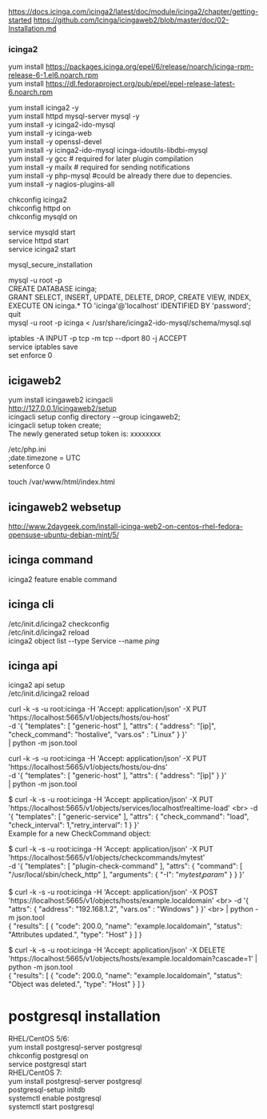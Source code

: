 https://docs.icinga.com/icinga2/latest/doc/module/icinga2/chapter/getting-started
https://github.com/Icinga/icingaweb2/blob/master/doc/02-Installation.md

### icinga2
yum install https://packages.icinga.org/epel/6/release/noarch/icinga-rpm-release-6-1.el6.noarch.rpm<br>
yum install https://dl.fedoraproject.org/pub/epel/epel-release-latest-6.noarch.rpm<br>

yum install icinga2 -y<br>
yum install httpd mysql-server mysql -y<br>
yum install -y icinga2-ido-mysql<br>
yum install -y icinga-web<br>
yum install -y openssl-devel <br>
yum install -y icinga2-ido-mysql icinga-idoutils-libdbi-mysql<br>
yum install -y gcc # required for later plugin compilation <br>
yum install -y mailx # required for sending notifications<br>
yum install -y php-mysql   #could be already there due to depencies.<br>
yum install -y nagios-plugins-all<br>

chkconfig icinga2<br>
chkconfig httpd on<br>
chkconfig mysqld on<br>

service mysqld start<br>
service httpd start<br>
service icinga2 start<br>

mysql_secure_installation<br>

mysql -u root -p<br>
CREATE DATABASE icinga;<br>
GRANT SELECT, INSERT, UPDATE, DELETE, DROP, CREATE VIEW, INDEX, EXECUTE ON icinga.* TO 'icinga'@'localhost' IDENTIFIED BY 'password';<br>
quit<br>
mysql -u root -p icinga < /usr/share/icinga2-ido-mysql/schema/mysql.sql<br>

iptables -A INPUT -p tcp -m tcp --dport 80 -j ACCEPT<br>
service iptables save<br>
set enforce 0<br>

## icigaweb2
yum install icingaweb2 icingacli<br>
http://127.0.0.1/icingaweb2/setup<br>
icingacli setup config directory --group icingaweb2;<br>
icingacli setup token create;<br>
The newly generated setup token is: xxxxxxxx<br>

/etc/php.ini<br>
;date.timezone = UTC<br>
setenforce 0<br>

touch /var/www/html/index.html<br>

## icingaweb2 websetup
http://www.2daygeek.com/install-icinga-web2-on-centos-rhel-fedora-opensuse-ubuntu-debian-mint/5/<br>

## icinga command
icinga2 feature enable command

## icinga cli
/etc/init.d/icinga2 checkconfig<br>
/etc/init.d/icinga2 reload<br>
icinga2 object list --type Service --name *ping*<br>

## icinga api
icinga2 api setup<br>
/etc/init.d/icinga2 reload<br>

curl -k -s -u root:icinga -H 'Accept: application/json' -X PUT 'https://localhost:5665/v1/objects/hosts/ou-host' \
-d '{ "templates": [ "generic-host" ], "attrs": { "address": "[ip]", "check_command": "hostalive", "vars.os" : "Linux" } }' \
| python -m json.tool<br>

curl -k -s -u root:icinga -H 'Accept: application/json' -X PUT 'https://localhost:5665/v1/objects/hosts/ou-dns' \
-d '{ "templates": [ "generic-host" ], "attrs": { "address": "[ip]" } }' \
| python -m json.tool<br>

$ curl -k -s -u root:icinga -H 'Accept: application/json' -X PUT 'https://localhost:5665/v1/objects/services/localhost!realtime-load' \<br>
-d '{ "templates": [ "generic-service" ], "attrs": { "check_command": "load", "check_interval": 1,"retry_interval": 1 } }'<br>
Example for a new CheckCommand object:<br>

$ curl -k -s -u root:icinga -H 'Accept: application/json' -X PUT 'https://localhost:5665/v1/objects/checkcommands/mytest' \
-d '{ "templates": [ "plugin-check-command" ], "attrs": { "command": [ "/usr/local/sbin/check_http" ], "arguments": { "-I": "$mytest_iparam$" } } }'<br>

$ curl -k -s -u root:icinga -H 'Accept: application/json' -X POST 'https://localhost:5665/v1/objects/hosts/example.localdomain' \<br>
-d '{ "attrs": { "address": "192.168.1.2", "vars.os" : "Windows" } }' \<br>
| python -m json.tool<br>
{
    "results": [
        {
            "code": 200.0,
            "name": "example.localdomain",
            "status": "Attributes updated.",
            "type": "Host"
        }
    ]
}

$ curl -k -s -u root:icinga -H 'Accept: application/json' -X DELETE 'https://localhost:5665/v1/objects/hosts/example.localdomain?cascade=1' | python -m json.tool<br>
{
    "results": [
        {
            "code": 200.0,
            "name": "example.localdomain",
            "status": "Object was deleted.",
            "type": "Host"
        }
    ]
}

# postgresql installation
RHEL/CentOS 5/6:<br>
yum install postgresql-server postgresql<br>
chkconfig postgresql on<br>
service postgresql start<br>
RHEL/CentOS 7:<br>
yum install postgresql-server postgresql<br>
postgresql-setup initdb<br>
systemctl enable postgresql<br>
systemctl start postgresql<br>
